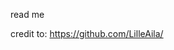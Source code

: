 read me


























































































































































































































































































credit to: https://github.com/LilleAila/
